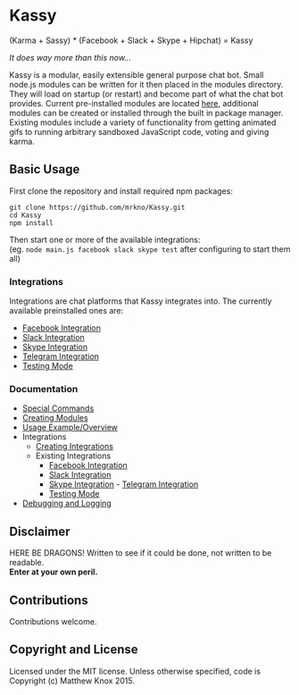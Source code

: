 # Kassy
(Karma + Sassy) * (Facebook + Slack + Skype + Hipchat) = Kassy

<i>It does way more than this now...</i>

Kassy is a modular, easily extensible general purpose chat bot. Small node.js modules can be written for it then placed in the modules directory. They will load on startup (or restart) and become part of what the chat bot provides. Current pre-installed modules are located [here](https://github.com/mrkno/Kassy/tree/master/modules), additional modules can be created or installed through the built in package manager. Existing modules include a variety of functionality from getting animated gifs to running arbitrary sandboxed JavaScript code, voting and giving karma.

## Basic Usage
First clone the repository and install required npm packages:
```
git clone https://github.com/mrkno/Kassy.git
cd Kassy
npm install
```
Then start one or more of the available integrations:<br/>
(eg. `node main.js facebook slack skype test` after configuring to start them all)

### Integrations
Integrations are chat platforms that Kassy integrates into. The currently available preinstalled ones are:
- [Facebook Integration](doc/integrations/Facebook.md)
- [Slack Integration](doc/integrations/Slack.md)
- [Skype Integration](doc/integrations/Skype.md)
- [Telegram Integration](doc/integrations/Telegram.md)
- [Testing Mode](doc/integrations/Testing.md)

### Documentation
- [Special Commands](doc/SpecialCommands.md)
- [Creating Modules](doc/ModuleCreation.md)
- [Usage Example/Overview](https://github.com/mrkno/Kassy/issues/77#issuecomment-181676118)
- Integrations
	- [Creating Integrations](doc/IntegrationCreation.md)
	- Existing Integrations
		- [Facebook Integration](doc/integrations/Facebook.md)
		- [Slack Integration](doc/integrations/Slack.md)
		- [Skype Integration](doc/integrations/Skype.md)
                - [Telegram Integration](doc/integrations/Telegram.md)
		- [Testing Mode](doc/integrations/Testing.md)
- [Debugging and Logging](doc/DebuggingAndLogging.md)

## Disclaimer
HERE BE DRAGONS!
Written to see if it could be done, not written to be readable.<br><b>Enter at your own peril.</b>

## Contributions
Contributions welcome.

## Copyright and License
Licensed under the MIT license. Unless otherwise specified, code is Copyright (c) Matthew Knox 2015.
